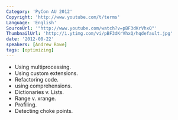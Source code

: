 ```yaml
---
Category: 'PyCon AU 2012'
Copyright: 'http://www.youtube.com/t/terms'
Language: 'English'
SourceUrl: '"http://www.youtube.com/watch?v=pBF3dKrVhxQ"'
ThumbnailUrl: 'http://i.ytimg.com/vi/pBF3dKrVhxQ/hqdefault.jpg'
date: '2012-08-22'
speakers: [Andrew Rowe]
tags: [optimizing]
---
```

  * Using multiprocessing.
  * Using custom extensions.
  * Refactoring code.
  * using comprehensions.
  * Dictionaries v. Lists.
  * Range v. xrange.
  * Profiling.
  * Detecting choke points.

